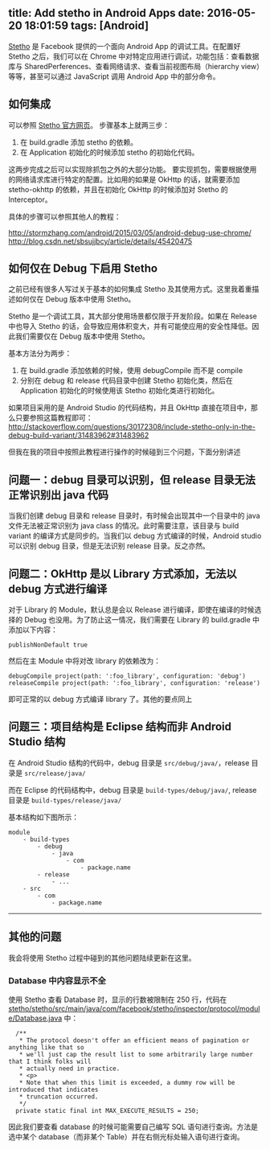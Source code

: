 title: Add stetho in Android Apps
date: 2016-05-20 18:01:59
tags: [Android]
---


[Stetho](http://facebook.github.io/stetho/) 是 Facebook 提供的一个面向 Android App 的调试工具。在配置好 Stetho 之后，我们可以在 Chrome 中对特定应用进行调试，功能包括：查看数据库与 SharedPerferences、查看网络请求、查看当前视图布局（hierarchy view）等等，甚至可以通过 JavaScript 调用 Android App 中的部分命令。

<!-- more -->

## 如何集成

可以参照 [Stetho 官方网页](http://facebook.github.io/stetho/)。
步骤基本上就两三步：
1. 在 build.gradle 添加 stetho 的依赖。
2. 在 Application 初始化的时候添加 stetho 的初始化代码。

这两步完成之后可以实现除抓包之外的大部分功能。
要实现抓包，需要根据使用的网络请求库进行特定的配置。比如用的如果是 OkHttp 的话，就需要添加 stetho-okhttp 的依赖，并且在初始化 OkHttp 的时候添加对 Stetho 的 Interceptor。

具体的步骤可以参照其他人的教程：

http://stormzhang.com/android/2015/03/05/android-debug-use-chrome/
http://blog.csdn.net/sbsujjbcy/article/details/45420475

## 如何仅在 Debug 下启用 Stetho

之前已经有很多人写过关于基本的如何集成 Stetho 及其使用方式。这里我着重描述如何仅在 Debug 版本中使用 Stetho。

Stetho 是一个调试工具，其大部分使用场景都仅限于开发阶段。如果在 Release 中也导入 Stetho 的话，会导致应用体积变大，并有可能使应用的安全性降低。因此我们需要仅在 Debug 版本中使用 Stetho。

基本方法分为两步：

1. 在 build.gradle 添加依赖的时候，使用 debugCompile 而不是 compile
2. 分别在 debug 和 release 代码目录中创建 Stetho 初始化类，然后在 Application 初始化的时候使用该 Stetho 初始化类进行初始化。

如果项目采用的是 Android Studio 的代码结构，并且 OkHttp 直接在项目中，那么只要参照这篇教程即可： http://stackoverflow.com/questions/30172308/include-stetho-only-in-the-debug-build-variant/31483962#31483962

但我在我的项目中按照此教程进行操作的时候碰到三个问题，下面分别讲述

## 问题一：debug 目录可以识别，但 release 目录无法正常识别出 java 代码

当我们创建 debug 目录和 release 目录时，有时候会出现其中一个目录中的 java 文件无法被正常识别为 java class 的情况。此时需要注意，该目录与 build variant 的编译方式是同步的。当我们以 debug 方式编译的时候，Android studio 可以识别 debug 目录，但是无法识别 release 目录。反之亦然。

## 问题二：OkHttp 是以 Library 方式添加，无法以 debug 方式进行编译

对于 Library 的 Module，默认总是会以 Release 进行编译，即使在编译的时候选择的 Debug 也没用。为了防止这一情况，我们需要在 Library 的 build.gradle 中添加以下内容：

	publishNonDefault true

然后在主 Module 中将对改 library 的依赖改为：

	debugCompile project(path: ':foo_library', configuration: 'debug')
    releaseCompile project(path: ':foo_library', configuration: 'release')

即可正常的以 debug 方式编译 library 了。其他的要点同上

## 问题三：项目结构是 Eclipse 结构而非 Android Studio 结构

在 Android Studio 结构的代码中，debug 目录是 `src/debug/java/`，release 目录是 `src/release/java/` 

而在 Eclipse 的代码结构中，debug 目录是 `build-types/debug/java/`, release 目录是 `build-types/release/java/`

基本结构如下图所示：

	module
		- build-types
			- debug
				- java
					- com
						- package.name
			- release
				- ...
		- src
			- com
				- package.name

----

## 其他的问题

我会将使用 Stetho 过程中碰到的其他问题陆续更新在这里。

###	Database 中内容显示不全

使用 Stetho 查看 Database 时，显示的行数被限制在 250 行，代码在 [stetho/stetho/src/main/java/com/facebook/stetho/inspector/protocol/module/Database.java](https://github.com/facebook/stetho/blob/master/stetho/src/main/java/com/facebook/stetho/inspector/protocol/module/Database.java#L54) 中：
	
	  /**
	   * The protocol doesn't offer an efficient means of pagination or anything like that so
	   * we'll just cap the result list to some arbitrarily large number that I think folks will
	   * actually need in practice.
	   * <p>
	   * Note that when this limit is exceeded, a dummy row will be introduced that indicates
	   * truncation occurred.
	   */
	  private static final int MAX_EXECUTE_RESULTS = 250;

因此我们要查看 database 的时候可能需要自己编写 SQL 语句进行查询。方法是选中某个 database（而非某个 Table）并在右侧光标处输入语句进行查询。